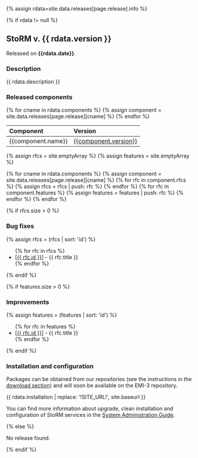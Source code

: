 {% assign rdata=site.data.releases[page.release].info %}

{% if rdata != null %}

## StoRM v. {{ rdata.version }}

Released on **{{rdata.date}}**.

### Description

{{ rdata.description }}

### Released components

<table>
	<thead>
		<tr>
			<th align=left>Component</th>
			<th align=left>Version</th>
		</tr>
	</thead>
	<tbody>
	{% for cname in rdata.components %}
    {% assign component = site.data.releases[page.release][cname] %}
		<tr>
			<td align=left>{{component.name}}</td>
			<td align=left>
				<a href="{{site.baseurl}}{{site.releasenotes_path}}/{{component.package}}/{{component.version}}/">{{component.version}}</a>
			</td>
		</tr>
	{% endfor %}
	</tbody>
</table>

{% assign rfcs = site.emptyArray %}
{% assign features = site.emptyArray %}

{% for cname in rdata.components %}
  {% assign component = site.data.releases[page.release][cname] %}
  {% for rfc in component.rfcs %}
    {% assign rfcs = rfcs | push: rfc %}
  {% endfor %}
  {% for rfc in component.features %}
    {% assign features = features | push: rfc %}
  {% endfor %}
{% endfor %}

{% if rfcs.size > 0 %}

### Bug fixes

{% assign rfcs = (rfcs | sort: 'id') %}

<ul>
{% for rfc in rfcs %}
  <li>[<a href="{{ site.issue_base_url }}{{ rfc.id }}">{{ rfc.id }}</a>] - {{ rfc.title }}</li>
{% endfor %}
</ul>

{% endif %}

{% if features.size > 0 %}

### Improvements

{% assign features = (features | sort: 'id') %}

<ul>
{% for rfc in features %}
  <li>[<a href="{{ site.issue_base_url }}{{ rfc.id }}">{{ rfc.id }}</a>] - {{ rfc.title }}</li>
{% endfor %}
</ul>

{% endif %}

### Installation and configuration

Packages can be obtained from our repositories (see the instructions in the [download section]({{site.baseurl}}/download.html)) and will soon be available on the EMI-3 repository.

{{ rdata.installation | replace: '!SITE_URL!', site.baseurl }}

You can find more information about upgrade, clean installation and configuration of StoRM services in the [System Administration Guide]({{site.baseurl}}/documentation/sysadmin-guide/).

{% else %}

No release found.

{% endif %}
